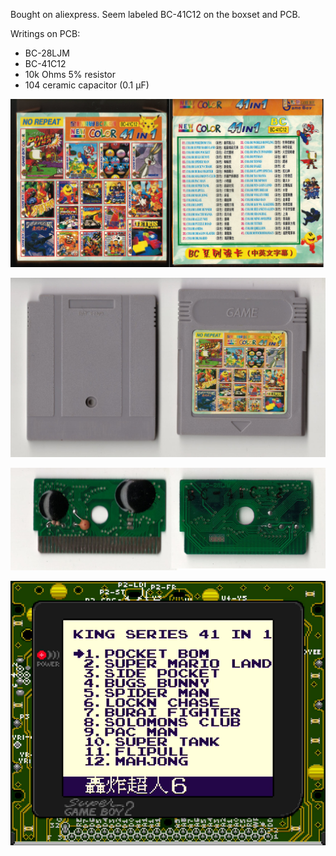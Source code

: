 Bought on aliexpress. Seem labeled BC-41C12 on the boxset and PCB.

Writings on PCB:
- BC-28LJM
- BC-41C12
- 10k Ohms 5% resistor
- 104 ceramic capacitor (0.1 µF)

![alt text](Boxset.jpg "Boxset")

![alt text](Cartridge.jpg "Cartridge")

![alt text](PCB.jpg "PCB")

![alt text](Screenshot.png "Menu screenshot as seen from a SGB2")